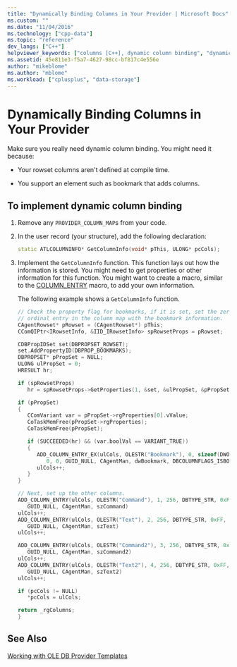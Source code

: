 ```yaml
---
title: "Dynamically Binding Columns in Your Provider | Microsoft Docs"
ms.custom: ""
ms.date: "11/04/2016"
ms.technology: ["cpp-data"]
ms.topic: "reference"
dev_langs: ["C++"]
helpviewer_keywords: ["columns [C++], dynamic column binding", "dynamic column binding", "providers [C++], dynamic column binding"]
ms.assetid: 45e811e3-f5a7-4627-98cc-bf817c4e556e
author: "mikeblome"
ms.author: "mblome"
ms.workload: ["cplusplus", "data-storage"]
---
```

# Dynamically Binding Columns in Your Provider

Make sure you really need dynamic column binding. You might need it because:

- Your rowset columns aren't defined at compile time.

- You support an element such as bookmark that adds columns.

## To implement dynamic column binding

1. Remove any `PROVIDER_COLUMN_MAP`s from your code.

1. In the user record (your structure), add the following declaration:

    ```cpp
    static ATLCOLUMNINFO* GetColumnInfo(void* pThis, ULONG* pcCols);
    ```

1. Implement the `GetColumnInfo` function. This function lays out how the information is stored. You might need to get properties or other information for this function. You might want to create a macro, similar to the [COLUMN_ENTRY](../../data/oledb/column-entry.md) macro, to add your own information.

   The following example shows a `GetColumnInfo` function.

    ```cpp
    // Check the property flag for bookmarks, if it is set, set the zero
    // ordinal entry in the column map with the bookmark information.
    CAgentRowset* pRowset = (CAgentRowset*) pThis;
    CComQIPtr<IRowsetInfo, &IID_IRowsetInfo> spRowsetProps = pRowset;

    CDBPropIDSet set(DBPROPSET_ROWSET);
    set.AddPropertyID(DBPROP_BOOKMARKS);
    DBPROPSET* pPropSet = NULL;
    ULONG ulPropSet = 0;
    HRESULT hr;

    if (spRowsetProps)
       hr = spRowsetProps->GetProperties(1, &set, &ulPropSet, &pPropSet);

    if (pPropSet)
    {
       CComVariant var = pPropSet->rgProperties[0].vValue;
       CoTaskMemFree(pPropSet->rgProperties);
       CoTaskMemFree(pPropSet);

       if (SUCCEEDED(hr) && (var.boolVal == VARIANT_TRUE))
       {
          ADD_COLUMN_ENTRY_EX(ulCols, OLESTR("Bookmark"), 0, sizeof(DWORD), DBTYPE_BYTES,
             0, 0, GUID_NULL, CAgentMan, dwBookmark, DBCOLUMNFLAGS_ISBOOKMARK)
          ulCols++;
       }
    }

    // Next, set up the other columns.
    ADD_COLUMN_ENTRY(ulCols, OLESTR("Command"), 1, 256, DBTYPE_STR, 0xFF, 0xFF,
       GUID_NULL, CAgentMan, szCommand)
    ulCols++;
    ADD_COLUMN_ENTRY(ulCols, OLESTR("Text"), 2, 256, DBTYPE_STR, 0xFF, 0xFF,
       GUID_NULL, CAgentMan, szText)
    ulCols++;

    ADD_COLUMN_ENTRY(ulCols, OLESTR("Command2"), 3, 256, DBTYPE_STR, 0xFF, 0xFF,
       GUID_NULL, CAgentMan, szCommand2)
    ulCols++;
    ADD_COLUMN_ENTRY(ulCols, OLESTR("Text2"), 4, 256, DBTYPE_STR, 0xFF, 0xFF,
       GUID_NULL, CAgentMan, szText2)
    ulCols++;

    if (pcCols != NULL)
       *pcCols = ulCols;

    return _rgColumns;
    }
    ```

## See Also

[Working with OLE DB Provider Templates](../../data/oledb/working-with-ole-db-provider-templates.md)